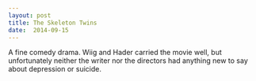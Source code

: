 ```yaml
---
layout: post
title: The Skeleton Twins 
date:  2014-09-15 
---
```

 A fine comedy drama. Wiig and Hader carried the movie well, but unfortunately neither the writer nor the directors had anything new to say about depression or suicide.
